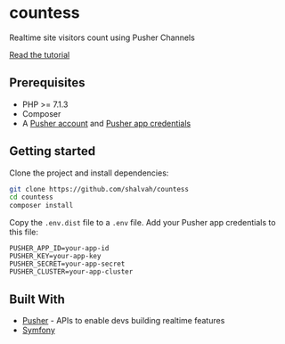 # countess

Realtime site visitors count using Pusher Channels

[Read the tutorial](https://pusher.com/tutorials/online-presence-counter-symfony)

## Prerequisites
- PHP >= 7.1.3
- Composer
- A [Pusher account](https://pusher.com/signup) and [Pusher app credentials](http://dashboard.pusher.com/)

## Getting started
Clone the project and install dependencies:

```bash
git clone https://github.com/shalvah/countess
cd countess
composer install
```

Copy the `.env.dist` file to a `.env` file. Add your Pusher app credentials to this file:
```
PUSHER_APP_ID=your-app-id
PUSHER_KEY=your-app-key
PUSHER_SECRET=your-app-secret
PUSHER_CLUSTER=your-app-cluster
```

## Built With

* [Pusher](https://pusher.com/) - APIs to enable devs building realtime features
* [Symfony](http://symfony.com)
